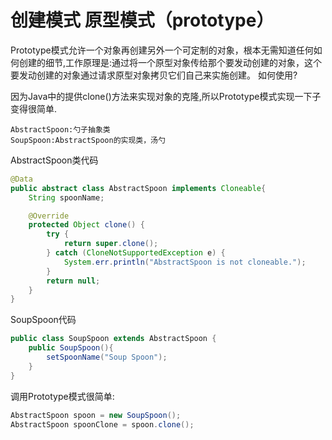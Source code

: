 # 创建模式 原型模式（prototype）

Prototype模式允许一个对象再创建另外一个可定制的对象，根本无需知道任何如何创建的细节,工作原理是:通过将一个原型对象传给那个要发动创建的对象，这个要发动创建的对象通过请求原型对象拷贝它们自己来实施创建。
如何使用?

因为Java中的提供clone()方法来实现对象的克隆,所以Prototype模式实现一下子变得很简单.
```
AbstractSpoon:勺子抽象类
SoupSpoon:AbstractSpoon的实现类，汤勺
```
AbstractSpoon类代码
```java
@Data
public abstract class AbstractSpoon implements Cloneable{
    String spoonName;

    @Override
    protected Object clone() {
        try {
            return super.clone();
        } catch (CloneNotSupportedException e) {
            System.err.println("AbstractSpoon is not cloneable.");
        }
        return null;
    }
}
```
SoupSpoon代码
```java
public class SoupSpoon extends AbstractSpoon {
    public SoupSpoon(){
        setSpoonName("Soup Spoon");
    }
}
```
调用Prototype模式很简单:
```java
AbstractSpoon spoon = new SoupSpoon();
AbstractSpoon spoonClone = spoon.clone();
```


